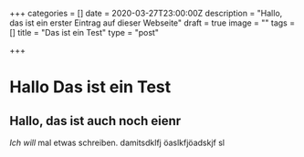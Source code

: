 +++
categories = []
date = 2020-03-27T23:00:00Z
description = "Hallo, das ist ein erster Eintrag auf dieser Webseite"
draft = true
image = ""
tags = []
title = "Das ist ein Test"
type = "post"

+++
# Hallo Das ist ein Test

## Hallo, das ist auch noch eienr

_Ich will_ mal etwas schreiben. damitsdklfj öaslkfjöadskjf sl